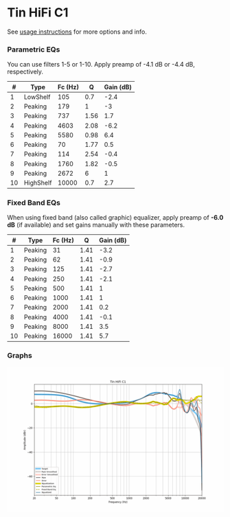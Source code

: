 # Tin HiFi C1
See [usage instructions](https://github.com/jaakkopasanen/AutoEq#usage) for more options and info.

### Parametric EQs
You can use filters 1-5 or 1-10. Apply preamp of -4.1 dB or -4.4 dB, respectively.

|   # | Type      |   Fc (Hz) |    Q |   Gain (dB) |
|-----|-----------|-----------|------|-------------|
|   1 | LowShelf  |       105 | 0.7  |        -2.4 |
|   2 | Peaking   |       179 | 1    |        -3   |
|   3 | Peaking   |       737 | 1.56 |         1.7 |
|   4 | Peaking   |      4603 | 2.08 |        -6.2 |
|   5 | Peaking   |      5580 | 0.98 |         6.4 |
|   6 | Peaking   |        70 | 1.77 |         0.5 |
|   7 | Peaking   |       114 | 2.54 |        -0.4 |
|   8 | Peaking   |      1760 | 1.82 |        -0.5 |
|   9 | Peaking   |      2672 | 6    |         1   |
|  10 | HighShelf |     10000 | 0.7  |         2.7 |

### Fixed Band EQs
When using fixed band (also called graphic) equalizer, apply preamp of **-6.0 dB** (if available) and set gains manually with these parameters.

|   # | Type    |   Fc (Hz) |    Q |   Gain (dB) |
|-----|---------|-----------|------|-------------|
|   1 | Peaking |        31 | 1.41 |        -3.2 |
|   2 | Peaking |        62 | 1.41 |        -0.9 |
|   3 | Peaking |       125 | 1.41 |        -2.7 |
|   4 | Peaking |       250 | 1.41 |        -2.1 |
|   5 | Peaking |       500 | 1.41 |         1   |
|   6 | Peaking |      1000 | 1.41 |         1   |
|   7 | Peaking |      2000 | 1.41 |         0.2 |
|   8 | Peaking |      4000 | 1.41 |        -0.1 |
|   9 | Peaking |      8000 | 1.41 |         3.5 |
|  10 | Peaking |     16000 | 1.41 |         5.7 |

### Graphs
![](./Tin%20HiFi%20C1.png)
